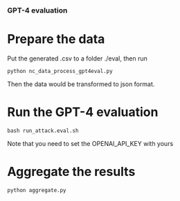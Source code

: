 ### GPT-4 evaluation

# Prepare the data
Put the generated .csv to a folder ./eval, then run
```
python nc_data_process_gpt4eval.py
```
Then the data would be transformed to json format.

# Run the GPT-4 evaluation
```
bash run_attack.eval.sh
```
Note that you need to set the OPENAI_API_KEY with yours

# Aggregate the results
```
python aggregate.py
```
